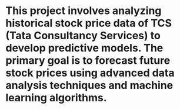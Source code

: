 # This project involves analyzing historical stock price data of TCS (Tata Consultancy Services) to develop predictive models. The primary goal is to forecast future stock prices using advanced data analysis techniques and machine learning algorithms.

